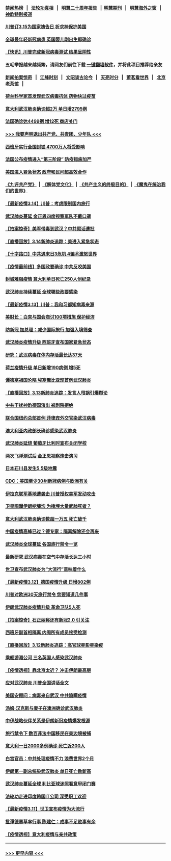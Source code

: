 #### [禁闻热榜](热点新闻.md?=0)  &nbsp;&nbsp;|&nbsp;&nbsp; [法轮功真相](https://github.com/gfw-breaker/truth/blob/master/README.md?=0) &nbsp;&nbsp;|&nbsp;&nbsp; [明慧二十周年报告](https://github.com/gfw-breaker/mh-reports/blob/master/README.md?=0) &nbsp;&nbsp;|&nbsp;&nbsp;[明慧期刊](https://github.com/gfw-breaker/mh-qikan) &nbsp;&nbsp;|&nbsp;&nbsp; [明慧海外之窗](https://github.com/gfw-breaker/mh-news/blob/master/README.md?=0) &nbsp;&nbsp;|&nbsp;&nbsp; [神韵特别报道](https://github.com/gfw-breaker/mh-news/blob/master/shenyun.md?=0)
#### [川普订3.15为国家祷告日 祈求神保护美国](../pages/nsc418/n11941475.md?t=03151702) 
#### [全球最年轻新冠病患 英国婴儿刚出生即确诊](../pages/nsc418/n11941506.md?t=03151702) 
#### [【快讯】川普完成新冠病毒测试 结果呈阴性](../pages/nsc418/n11941045.md?t=03151702) 
#### 五毛举报越来越频繁，请网友们前往下载 [一键翻墙软件](https://github.com/gfw-breaker/ssr-accounts)，并将此项目推荐给亲友
#### [新闻拍案惊奇](https://github.com/gfw-breaker/banned-news/blob/master/pages/link4.md) &nbsp;&nbsp;|&nbsp;&nbsp; [江峰时刻](https://github.com/gfw-breaker/banned-news/blob/master/pages/link4.md) &nbsp;&nbsp;|&nbsp;&nbsp; [文昭谈古论今](https://github.com/gfw-breaker/banned-news/blob/master/pages/link4.md) &nbsp;&nbsp;|&nbsp;&nbsp; [天亮时分](https://github.com/gfw-breaker/banned-news/blob/master/pages/link4.md) &nbsp;&nbsp;|&nbsp;&nbsp; [萧茗看世界](https://github.com/gfw-breaker/banned-news/blob/master/pages/link4.md) &nbsp;&nbsp;|&nbsp;&nbsp; [北京老茶馆](https://github.com/gfw-breaker/banned-news/blob/master/pages/link4.md) &nbsp;&nbsp;|&nbsp;&nbsp; 
#### [荷兰科学家首发现武汉病毒抗体 药物快过疫苗](../pages/nsc418/n11940920.md?t=03151702) 
#### [意大利武汉肺炎确诊超2万 单日增2795例](../pages/nsc418/n11940828.md?t=03151702) 
#### [法国确诊达4499例 增12死 商店关门](../pages/nsc418/n11940834.md?t=03151702) 
#### [>>> 我要声明退出共产党、共青团、少年队 <<<](https://github.com/begood0513/goodnews/blob/master/quit/letter.md) 
#### [西班牙实行全国封锁 4700万人将受影响](../pages/nsc418/n11940852.md?t=03151702) 
#### [法国公布疫情进入“第三阶段” 防疫措施加严](../pages/nsc418/n11940878.md?t=03151702) 
#### [美国进入紧急状态 政府和民间超高效合作](../pages/nsc418/n11940720.md?t=03151702) 
#### [《九评共产党》](https://github.com/begood0513/9ping.md/blob/master/README.md) &nbsp;|&nbsp; [《解体党文化》](../../../../jtdwh.md/blob/master/README.md)  &nbsp;|&nbsp; [《共产主义的终极目的》](../../../../gczydzjmd.md/blob/master/README.md) &nbsp;|&nbsp; [《魔鬼在统治我们的世界》](../../../../mgztzwmdsj.md/blob/master/README.md) 
#### [【最新疫情3.14】川普：考虑限制国内旅行](../pages/nsc418/n11939189.md?t=03151702) 
#### [武汉肺炎蔓延 金正恩四度视察军队不戴口罩](../pages/nsc418/n11940303.md?t=03151702) 
#### [【拍案惊奇】美军带毒到武汉？中共假话遭批](../pages/nsc418/n11939240.md?t=03151702) 
#### [【直播回放】3.14新肺炎追踪：美进入紧急状态](../pages/nsc418/n11940229.md?t=03151702) 
#### [【十字路口】中共遇末日3危机 4骗术激怒世界](../pages/nsc418/n11939218.md?t=03151702) 
#### [【疫情最前线】多国政要确诊 中共反咬美国](../pages/nsc418/n11938734.md?t=03151702) 
#### [封城难阻疫情 意大利单日死亡250人创纪录](../pages/nsc418/n11939185.md?t=03151702) 
#### [武汉肺炎持续蔓延 全球哪些政要感染](../pages/nsc418/n11938672.md?t=03151702) 
#### [【最新疫情3.13】川普：我和习都知病毒来源](../pages/nsc418/n11936755.md?t=03151702) 
#### [美财长：白宫与国会商讨100项措施 保护经济](../pages/nsc418/n11938829.md?t=03151702) 
#### [防新冠 加总理：减少国际旅行 加强入境筛查](../pages/nsc418/n11938771.md?t=03151702) 
#### [武汉肺炎疫情升级 西班牙宣布国家紧急状态](../pages/nsc418/n11938701.md?t=03151702) 
#### [研究：武汉病毒在体内存活最长达37天](../pages/nsc418/n11938539.md?t=03151702) 
#### [荷兰疫情升级 单日新增190病例 增5死](../pages/nsc418/n11938364.md?t=03151702) 
#### [谭德塞祖国沦陷 埃塞俄比亚现首例武汉肺炎](../pages/nsc418/n11938415.md?t=03151702) 
#### [【直播回放】3.13新肺炎追踪：发言人甩锅引爆舆论](../pages/nsc418/n11938042.md?t=03151702) 
#### [中共干扰神韵德国演出 被剧院拒绝](../pages/nsc418/n11927987.md?t=03151702) 
#### [联合国纽约总部首例 菲律宾外交官染武汉病毒](../pages/nsc418/n11937995.md?t=03151702) 
#### [澳大利亚内政部长确诊感染武汉肺炎](../pages/nsc418/n11937696.md?t=03151702) 
#### [武汉肺炎延烧 葡萄牙比利时宣布关闭学校](../pages/nsc418/n11937558.md?t=03151702) 
#### [两次飞弹测试后 金正恩视察炮击演习](../pages/nsc418/n11937102.md?t=03151702) 
#### [日本石川县发生5.5级地震](../pages/nsc418/n11937068.md?t=03151702) 
#### [CDC：美国至少30州新冠病例与欧洲有关](../pages/nsc418/n11936623.md?t=03151702) 
#### [伊拉克联军基地遭袭击 川普授权美军发动攻击](../pages/nsc418/n11936676.md?t=03151702) 
#### [卫星图曝伊朗挖壕沟 为掩埋大量武肺死者？](../pages/nsc418/n11936235.md?t=03151702) 
#### [意大利武汉肺炎确诊数超一万五 死亡破千](../pages/nsc418/n11936332.md?t=03151702) 
#### [中国疫情高峰已过？德专家：隔离解除还会再来](../pages/nsc418/n11935994.md?t=03151702) 
#### [武汉肺炎全球蔓延 各国旅行禁令一览](../pages/nsc418/n11936089.md?t=03151702) 
#### [最新研究 武汉病毒在空气中存活长达三小时](../pages/nsc418/n11936055.md?t=03151702) 
#### [世卫宣布武汉肺炎为“大流行”意味着什么](../pages/nsc418/n11935933.md?t=03151702) 
#### [【最新疫情3.12】德国疫情升级 日增802例](../pages/nsc418/n11933628.md?t=03151702) 
#### [川普对欧洲30天旅行禁令 您要知道几件事](../pages/nsc418/n11935870.md?t=03151702) 
#### [伊朗武汉肺炎疫情升级 革命卫队5人死](../pages/nsc418/n11935711.md?t=03151702) 
#### [【拍案惊奇】石正丽称还有新冠2.0 引关注](../pages/nsc418/n11934119.md?t=03151702) 
#### [西班牙副首相隔离 内阁所有成员接受检测](../pages/nsc418/n11935473.md?t=03151702) 
#### [【直播回放】3.12新肺炎追踪：高官球星影星染疫](../pages/nsc418/n11935368.md?t=03151702) 
#### [乘船游湄公河 三名英国人感染武汉肺炎](../pages/nsc418/n11935074.md?t=03151702) 
#### [【疫情透视】靠北京太近？ 冲击伊朗最高层](../pages/nsc418/n11933475.md?t=03151702) 
#### [应对武汉肺炎 川普全国讲话全文](../pages/nsc418/n11934150.md?t=03151702) 
#### [美国安顾问：病毒来自武汉 中共隐瞒疫情](../pages/nsc418/n11934168.md?t=03151702) 
#### [汤姆‧汉克斯与妻子在澳洲确诊武汉肺炎](../pages/nsc418/n11933877.md?t=03151702) 
#### [中伊战略伙伴关系是伊朗新冠疫情爆发根源](../pages/nsc418/n11933637.md?t=03151702) 
#### [旅行禁令下 数百非法中国移民在美边境被捕](../pages/nsc418/n11933581.md?t=03151702) 
#### [意大利一日2000多例确诊 死亡近200人](../pages/nsc418/n11933484.md?t=03151702) 
#### [白宫官员：中共处理疫情不力 浪费世界2个月](../pages/nsc418/n11932744.md?t=03151702) 
#### [伊朗第一副总统染武汉肺炎 单日死亡数新高](../pages/nsc418/n11933049.md?t=03151702) 
#### [武汉肺炎蔓延全球 利比亚球迷照看意甲闭门赛](../pages/nsc418/n11932771.md?t=03151702) 
#### [法轮功走进印度跨国IT公司 深受职工欢迎](../pages/nsc418/n11932395.md?t=03151702) 
#### [【最新疫情3.11】世卫宣布疫情为大流行](../pages/nsc418/n11931046.md?t=03151702) 
#### [批谭德塞草率行事 陈建仁：成事不足败事有余](../pages/nsc418/n11932753.md?t=03151702) 
#### [【疫情透视】意大利疫情与亲共政策](../pages/nsc418/n11929614.md?t=03151702) 

----
#### [ >>> 更早内容 <<< ](../indexes/nsc418-earlier.md)
